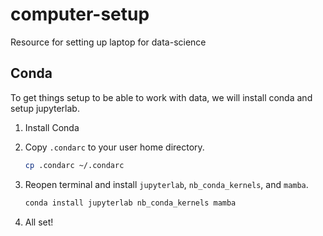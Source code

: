 # computer-setup

Resource for setting up laptop for data-science

## Conda

To get things setup to be able to work with data, we will install conda and setup jupyterlab.

1. Install Conda

2. Copy `.condarc` to your user home directory.

    ``` bash
    cp .condarc ~/.condarc
    ```

3. Reopen terminal and install `jupyterlab`, `nb_conda_kernels`, and `mamba`.

    ``` bash
    conda install jupyterlab nb_conda_kernels mamba
    ```

4. All set!
